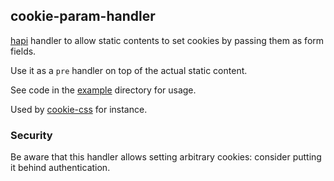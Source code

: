 ## cookie-param-handler

[hapi](https://github.com/hapijs/hapi) handler to allow static contents to set cookies by passing them as form fields.

Use it as a `pre` handler on top of the actual static content.

See code in the [example](example) directory for usage.

Used by [cookie-css](https://github.com/distalog/cookie-css) for instance.

### Security

Be aware that this handler allows setting arbitrary cookies: consider
putting it behind authentication.
